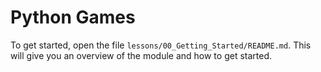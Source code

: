 # Python Games

To get started, open the file `lessons/00_Getting_Started/README.md`. This will give you an overview of the module and how to get started.

